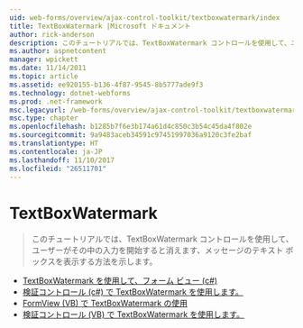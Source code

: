 ```yaml
---
uid: web-forms/overview/ajax-control-toolkit/textboxwatermark/index
title: TextBoxWatermark |Microsoft ドキュメント
author: rick-anderson
description: このチュートリアルでは、TextBoxWatermark コントロールを使用して、ユーザーがその中の入力を開始すると消えます、メッセージのテキスト ボックスを表示する方法を示します。
ms.author: aspnetcontent
manager: wpickett
ms.date: 11/14/2011
ms.topic: article
ms.assetid: ee920155-b136-4f87-9545-8b5777ade9f3
ms.technology: dotnet-webforms
ms.prod: .net-framework
msc.legacyurl: /web-forms/overview/ajax-control-toolkit/textboxwatermark
msc.type: chapter
ms.openlocfilehash: b1285b7f6e3b174a61d4c850c3b54c45da4f802e
ms.sourcegitcommit: 9a9483aceb34591c97451997036a9120c3fe2baf
ms.translationtype: HT
ms.contentlocale: ja-JP
ms.lasthandoff: 11/10/2017
ms.locfileid: "26511701"
---
```

<a name="textboxwatermark"></a>TextBoxWatermark
====================
> このチュートリアルでは、TextBoxWatermark コントロールを使用して、ユーザーがその中の入力を開始すると消えます、メッセージのテキスト ボックスを表示する方法を示します。


- [TextBoxWatermark を使用して、フォーム ビュー (c#)](using-textboxwatermark-in-a-formview-cs.md)
- [検証コントロール (c#) で TextBoxWatermark を使用します。](using-textboxwatermark-with-validation-controls-cs.md)
- [FormView (VB) で TextBoxWatermark の使用](using-textboxwatermark-in-a-formview-vb.md)
- [検証コントロール (VB) で TextBoxWatermark を使用します。](using-textboxwatermark-with-validation-controls-vb.md)
